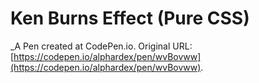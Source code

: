 # Ken Burns Effect (Pure CSS)
 _A Pen created at CodePen.io. Original URL: [https://codepen.io/alphardex/pen/wvBovww](https://codepen.io/alphardex/pen/wvBovww).

 
